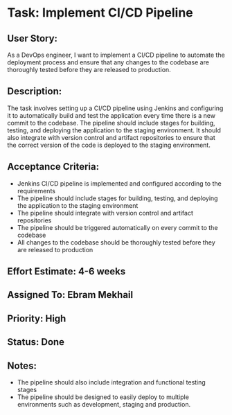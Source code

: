 # Task: Implement CI/CD Pipeline

## User Story:
As a DevOps engineer, I want to implement a CI/CD pipeline to automate the deployment process and ensure that any changes to the codebase are thoroughly tested before they are released to production.

## Description:
The task involves setting up a CI/CD pipeline using Jenkins and configuring it to automatically build and test the application every time there is a new commit to the codebase. The pipeline should include stages for building, testing, and deploying the application to the staging environment. It should also integrate with version control and artifact repositories to ensure that the correct version of the code is deployed to the staging environment.

## Acceptance Criteria:
- Jenkins CI/CD pipeline is implemented and configured according to the requirements
- The pipeline should include stages for building, testing, and deploying the application to the staging environment
- The pipeline should integrate with version control and artifact repositories
- The pipeline should be triggered automatically on every commit to the codebase
- All changes to the codebase should be thoroughly tested before they are released to production

## Effort Estimate: 4-6 weeks

## Assigned To: Ebram Mekhail

## Priority: High

## Status: Done

## Notes:
- The pipeline should also include integration and functional testing stages
- The pipeline should be designed to easily deploy to multiple environments such as development, staging and production.
